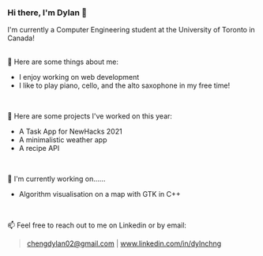 ### Hi there, I'm Dylan 👋

I'm currently a Computer Engineering student at the University of Toronto in Canada!
<br>
<br>

💬 Here are some things about me:
- I enjoy working on web development
- I like to play piano, cello, and the alto saxophone in my free time!
<br>

🔭 Here are some projects I've worked on this year: <br>
- A Task App for NewHacks 2021
- A minimalistic weather app
- A recipe API
<br>

🌱 I'm currently working on......
- Algorithm visualisation on a map with GTK in C++
<br>

📫 Feel free to reach out to me on Linkedin or by email: 
> chengdylan02@gmail.com | www.linkedin.com/in/dylnchng

<!--
**dylncheng/dylncheng** is a ✨ _special_ ✨ repository because its `README.md` (this file) appears on your GitHub profile.

Here are some ideas to get you started:

- 🔭 I’m currently working on ...
- 🌱 I’m currently learning ...
- 👯 I’m looking to collaborate on ...
- 🤔 I’m looking for help with ...
- 💬 Ask me about ...
- 📫 How to reach me: ...
- 😄 Pronouns: ...
- ⚡ Fun fact: ...
-->
